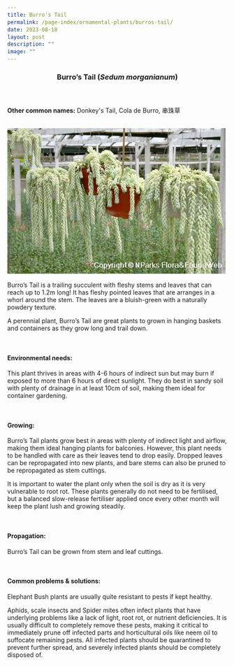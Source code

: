 ```yaml
---
title: Burro's Tail
permalink: /page-index/ornamental-plants/burros-tail/
date: 2023-08-18
layout: post
description: ""
image: ""
---
```

<header> 
	<h3>Burro’s Tail (<em>Sedum morganianum</em>)</h3> 
</header> 
 
<section> 
	<p><strong>Other common names:</strong> Donkey's Tail, Cola de Burro, 串珠草</p> 
	<br> 
</section> 
 
<section>
	<img title="Photo by Flora and Fauna Web." src="/images/Plants/burrostail_ffw.jfif">
	<p>Burro’s Tail is a trailing succulent with fleshy stems and leaves that can reach up to 1.2m long! It has fleshy pointed leaves that are arranges in a whorl around the stem. The leaves are a bluish-green with a naturally powdery texture.</p>
	<p>A perennial plant, Burro’s Tail are great plants to grown in hanging baskets and containers as they grow long and trail down.</p>
	 <br> 
</section> 
 
<section> 
  <h4>Environmental needs:</h4> 
   <p>This plant thrives in areas with 4-6 hours of indirect sun but may burn if exposed to more than 6 hours of direct sunlight. They do best in sandy soil with plenty of drainage in at least 10cm of soil, making them ideal for container gardening.</p> 
	<br>
</section>

<section> 
  <h4>Growing:</h4> 
	<p>Burro’s Tail plants grow best in areas with plenty of indirect light and airflow, making them ideal hanging plants for balconies. However, this plant needs to be handled with care as their leaves tend to drop easily. Dropped leaves can be repropagated into new plants, and bare stems can also be pruned to be repropagated as stem cuttings.</p>
	<p>It is important to water the plant only when the soil is dry as it is very vulnerable to root rot. These plants generally do not need to be fertilised, but a balanced slow-release fertiliser applied once every other month will keep the plant lush and growing steadily.</p> 
	<br> 
</section> 

<section> 
  <h4>Propagation:</h4> 
	<p>Burro’s Tail can be grown from stem and leaf cuttings.</p> 
	<br> 
</section> 
 
<section> 
  <h4>Common problems &amp; solutions:</h4> 
	<p>Elephant Bush plants are usually quite resistant to pests if kept healthy.</p>
		<p>Aphids, scale insects and Spider mites often infect plants that have underlying problems like a lack of light, root rot, or nutrient deficiencies. It is usually difficult to completely remove these pests, making it critical to immediately prune off infected parts and horticultural oils like neem oil to suffocate remaining pests. All infected plants should be quarantined to prevent further spread, and severely infected plants should be completely disposed of.</p>
	<br> 
</section>